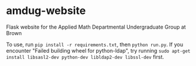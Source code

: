# amdug-website
Flask website for the Applied Math Departmental Undergraduate Group at Brown

To use, run `pip install -r requirements.txt`, then `python run.py`. If you encounter "Failed building wheel for python-ldap", try running `sudo apt-get install libsasl2-dev python-dev libldap2-dev libssl-dev` first.

